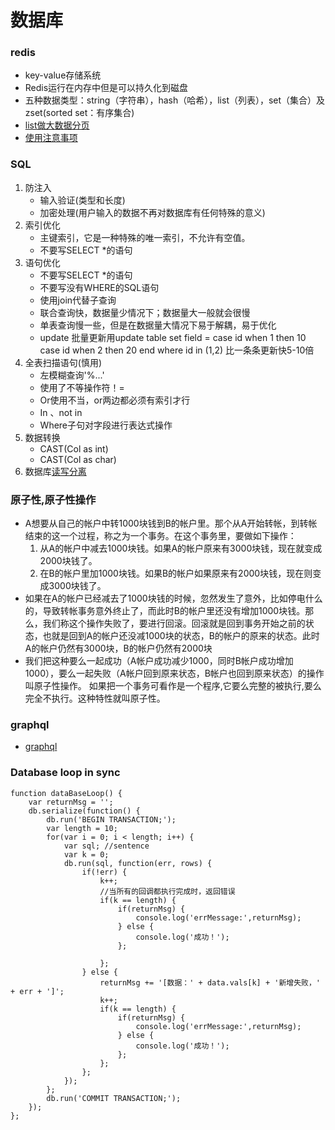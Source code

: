 # 数据库

### redis

* key-value存储系统
* Redis运行在内存中但是可以持久化到磁盘
* 五种数据类型：string（字符串），hash（哈希），list（列表），set（集合）及zset\(sorted set：有序集合\)
* [list做大数据分页](https://www.cnblogs.com/rjzheng/p/9096228.html)
* [使用注意事项](https://www.infoq.cn/article/K7dB5AFKI9mr5Ugbs_px)

### SQL

1. 防注入
   * 输入验证\(类型和长度\)
   * 加密处理\(用户输入的数据不再对数据库有任何特殊的意义\)
2. 索引优化
   * 主键索引，它是一种特殊的唯一索引，不允许有空值。
   * 不要写SELECT \*的语句
3. 语句优化
   * 不要写SELECT \*的语句
   * 不要写没有WHERE的SQL语句
   * 使用join代替子查询
   * 联合查询快，数据量少情况下；数据量大一般就会很慢
   * 单表查询慢一些，但是在数据量大情况下易于解耦，易于优化
   * update 批量更新用update table set field = case id when 1 then 10 case id when 2 then 20 end where id in \(1,2\) 比一条条更新快5-10倍
4. 全表扫描语句\(慎用\)
   * 左模糊查询'%...'
   * 使用了不等操作符！=
   * Or使用不当，or两边都必须有索引才行
   * In 、not in
   * Where子句对字段进行表达式操作
5. 数据转换
   * CAST\(Col as int\)
   * CAST\(Col as char\)
6. 数据库[读写分离](https://cnodejs.org/topic/57e4c290bf6e60030ebceed2)

### 原子性,原子性操作

* A想要从自己的帐户中转1000块钱到B的帐户里。那个从A开始转帐，到转帐结束的这一个过程，称之为一个事务。在这个事务里，要做如下操作：
  1. 从A的帐户中减去1000块钱。如果A的帐户原来有3000块钱，现在就变成2000块钱了。
  2. 在B的帐户里加1000块钱。如果B的帐户如果原来有2000块钱，现在则变成3000块钱了。
* 如果在A的帐户已经减去了1000块钱的时候，忽然发生了意外，比如停电什么的，导致转帐事务意外终止了，而此时B的帐户里还没有增加1000块钱。那么，我们称这个操作失败了，要进行回滚。回滚就是回到事务开始之前的状态，也就是回到A的帐户还没减1000块的状态，B的帐户的原来的状态。此时A的帐户仍然有3000块，B的帐户仍然有2000块
* 我们把这种要么一起成功（A帐户成功减少1000，同时B帐户成功增加1000），要么一起失败（A帐户回到原来状态，B帐户也回到原来状态）的操作叫原子性操作。 如果把一个事务可看作是一个程序,它要么完整的被执行,要么完全不执行。这种特性就叫原子性。

### graphql

* [graphql](http://graphql.cn/learn/queries/)

### Database loop in sync

```text
function dataBaseLoop() {
    var returnMsg = '';
    db.serialize(function() {
        db.run('BEGIN TRANSACTION;');
        var length = 10;
        for(var i = 0; i < length; i++) {
            var sql; //sentence
            var k = 0;
            db.run(sql, function(err, rows) {
                if(!err) {
                    k++;
                    //当所有的回调都执行完成时，返回错误
                    if(k == length) {
                        if(returnMsg) {
                            console.log('errMessage:',returnMsg);
                        } else {
                            console.log('成功！');
                        };

                    };
                } else {
                    returnMsg += '[数据：' + data.vals[k] + '新增失败，' + err + ']';
                    k++;
                    if(k == length) {     
                        if(returnMsg) {
                            console.log('errMessage:',returnMsg);
                        } else {
                            console.log('成功！');
                        };
                    };
                };    
            });
        };       
        db.run('COMMIT TRANSACTION;');
    });  
};
```


